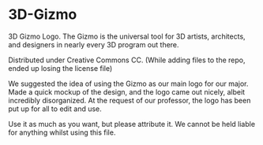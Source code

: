 3D-Gizmo
========

3D Gizmo Logo. The Gizmo is the universal tool for 3D artists, architects, and designers in nearly every 3D program out there.

Distributed under Creative Commons CC. (While adding files to the repo, ended up losing the license file)


We suggested the idea of using the Gizmo as our main logo for our major. Made a quick mockup of the design, and the logo came out nicely, albeit incredibly disorganized.
At the request of our professor, the logo has been put up for all to edit and use.

Use it as much as you want, but please attribute it. We cannot be held liable for anything whilst using this file.
